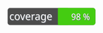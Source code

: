 [![Test Coverage](https://raw.githubusercontent.com/scipper/php-practice-wip/main/badge-coverage.svg)](https://packagist.org/packages/scipper/php-practice-wip)


